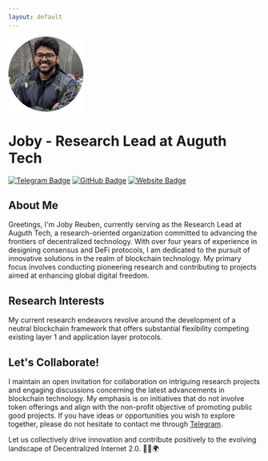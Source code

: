 ```yaml
---
layout: default
---
```


<img src="\assets\images\joby.png" alt="Joby-Profile" width="150" height="150">


# Joby - Research Lead at Auguth Tech

[![Telegram Badge](https://img.shields.io/badge/Telegram-Message-blue?style=for-the-badge&logo=telegram)](https://t.me/jobyreuben)
[![GitHub Badge](https://img.shields.io/badge/GitHub-Follow-<COLOR>?style=for-the-badge&logo=github)](https://github.com/jobyreuben)
[![Website Badge](https://img.shields.io/badge/Personal%20Website-Visit-ff69b4?style=for-the-badge&logo=google-chrome)](https://jobyreuben.in)

## About Me

Greetings, I'm Joby Reuben, currently serving as the Research Lead at Auguth Tech, a research-oriented organization committed to advancing the frontiers of decentralized technology. With over four years of experience in designing consensus and DeFi protocols, I am dedicated to the pursuit of innovative solutions in the realm of blockchain technology. My primary focus involves conducting pioneering research and contributing to projects aimed at enhancing global digital freedom.

## Research Interests

My current research endeavors revolve around the development of a neutral blockchain framework that offers substantial flexibility competing existing layer 1 and application layer protocols.

## Let's Collaborate!

I maintain an open invitation for collaboration on intriguing research projects and engaging discussions concerning the latest advancements in blockchain technology. My emphasis is on initiatives that do not involve token offerings and align with the non-profit objective of promoting public good projects. If you have ideas or opportunities you wish to explore together, please do not hesitate to contact me through [Telegram](https://t.me/JobyReuben).

Let us collectively drive innovation and contribute positively to the evolving landscape of Decentralized Internet 2.0. 👨‍💻🌍